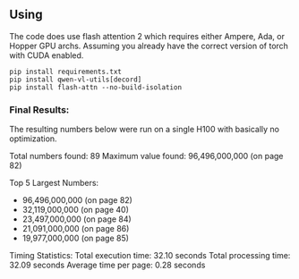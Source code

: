 ## Using

The code does use flash attention 2 which requires either Ampere, Ada, or Hopper GPU archs.
Assuming you already have the correct version of torch with CUDA enabled.

```
pip install requirements.txt
pip install qwen-vl-utils[decord]
pip install flash-attn --no-build-isolation
```



### Final Results:

The resulting numbers below were run on a single H100 with basically no optimization.

Total numbers found: 89
Maximum value found: 96,496,000,000 (on page 82)

Top 5 Largest Numbers:
  - 96,496,000,000 (on page 82)
  - 32,119,000,000 (on page 40)
  - 23,497,000,000 (on page 84)
  - 21,091,000,000 (on page 86)
  - 19,977,000,000 (on page 85)

Timing Statistics:
Total execution time: 32.10 seconds
Total processing time: 32.09 seconds
Average time per page: 0.28 seconds